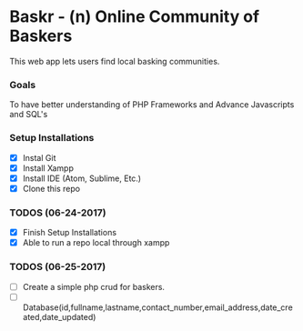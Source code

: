 Baskr - (n) Online Community of Baskers
======

This web app lets users find local basking communities.

### Goals
To have better understanding of PHP Frameworks and Advance Javascripts and SQL's

### Setup Installations
- [x] Instal Git
- [x] Install Xampp
- [x] Install IDE (Atom, Sublime, Etc.)
- [x] Clone this repo

### TODOS (06-24-2017)
- [x] Finish Setup Installations
- [x] Able to run a repo local through xampp

### TODOS (06-25-2017)
- [ ] Create a simple php crud for baskers.
- [ ] Database(id,fullname,lastname,contact_number,email_address,date_created,date_updated)
